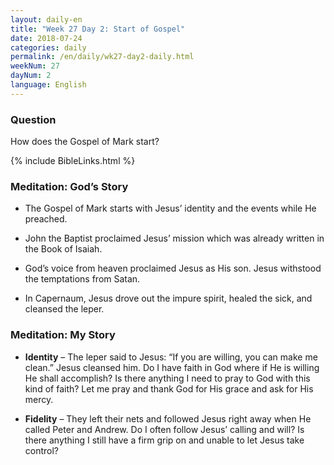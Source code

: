```yaml
---
layout: daily-en
title: "Week 27 Day 2: Start of Gospel"
date: 2018-07-24 
categories: daily
permalink: /en/daily/wk27-day2-daily.html
weekNum: 27
dayNum: 2
language: English
---
```


### Question     
How does the Gospel of Mark start?

{% include BibleLinks.html %} 

### Meditation: God’s Story   
+ The Gospel of Mark starts with Jesus’ identity and the events while He preached. 

+ John the Baptist proclaimed Jesus’ mission which was already written in the Book of Isaiah. 

+ God’s voice from heaven proclaimed Jesus as His son. Jesus withstood the temptations from Satan. 

+ In Capernaum, Jesus drove out the impure spirit, healed the sick, and cleansed the leper. 

### Meditation: My Story   
+ **Identity** – The leper said to Jesus: “If you are willing, you can make me clean.” Jesus cleansed him. Do I have faith in God where if He is willing He shall accomplish? Is there anything I need to pray to God with this kind of faith? Let me pray and thank God for His grace and ask for His mercy. 

+ **Fidelity** – They left their nets and followed Jesus right away when He called Peter and Andrew. Do I often follow Jesus’ calling and will? Is there anything I still have a firm grip on and unable to let Jesus take control? 
